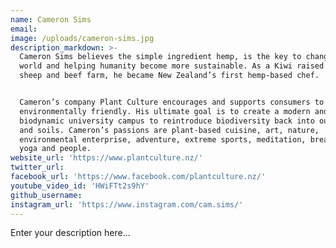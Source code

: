 ```yaml
---
name: Cameron Sims
email:
image: /uploads/cameron-sims.jpg
description_markdown: >-
  Cameron Sims believes the simple ingredient hemp, is the key to changing the
  world and helping humanity become more sustainable. As a Kiwi raised on a
  sheep and beef farm, he became New Zealand’s first hemp-based chef.


  Cameron’s company Plant Culture encourages and supports consumers to be
  environmentally friendly. His ultimate goal is to create a modern and
  biodynamic university campus to reintroduce biodiversity back into our cities
  and soils. Cameron’s passions are plant-based cuisine, art, nature,
  environmental enterprise, adventure, extreme sports, meditation, breathing,
  yoga and people.
website_url: 'https://www.plantculture.nz/'
twitter_url:
facebook_url: 'https://www.facebook.com/plantculture.nz/'
youtube_video_id: 'HWiFTt2s9hY'
github_username:
instagram_url: 'https://www.instagram.com/cam.sims/'
---
```


Enter your description here...
